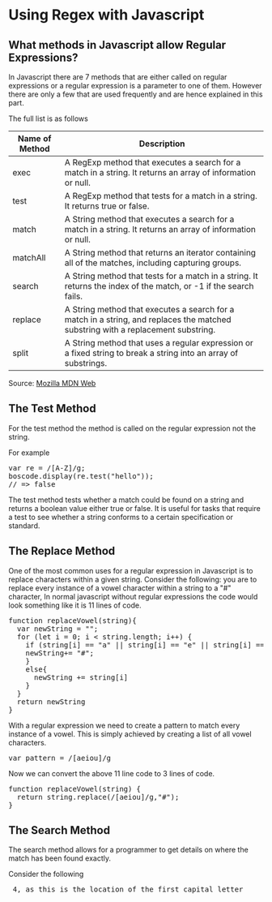 # Using Regex with Javascript

## What methods in Javascript allow Regular Expressions?

In Javascript there are 7 methods that are either called on regular expressions or a regular expression is a parameter to one of them. However there are only a few that are used frequently and are hence explained in this part.

The full list is as follows

|Name of Method|Description|
|--------------|------------
|exec|A RegExp method that executes a search for a match in a string. It returns an array of information or null.|
|test|A RegExp method that tests for a match in a string. It returns true or false.|
|match|A String method that executes a search for a match in a string. It returns an array of information or null.
|matchAll|A String method that returns an iterator containing all of the matches, including capturing groups.|
|search|A String method that tests for a match in a string. It returns the index of the match, or -1 if the search fails.|
|replace|A String method that executes a search for a match in a string, and replaces the matched substring with a replacement substring.|
|split|A String method that uses a regular expression or a fixed string to break a string into an array of substrings.|

Source: <a href="https://developer.mozilla.org/en-US/docs/Web/JavaScript/Guide/Regular_Expressions">Mozilla MDN Web</a>


## The Test Method

For the test method the method is called on the regular expression not the string.

For example
<pre>
var re = /[A-Z]/g;
boscode.display(re.test("hello"));
// => false
</pre>

The test method tests whether a match could be found on a string and returns a boolean value either true or false.
It is useful for tasks that require a test to see whether a string conforms to a certain specification or standard.

## The Replace Method

One of the most common uses for a regular expression in Javascript is to replace characters within a given string.
Consider the following: you are to replace every instance of a vowel character within a string to a "#" character, In normal javascript without regular expressions the code would look something like it is 11 lines of code.

<pre lang="js">
function replaceVowel(string){
  var newString = "";
  for (let i = 0; i < string.length; i++) {
    if (string[i] == "a" || string[i] == "e" || string[i] == "i" || string[i] == "o" || string[i] == "u"){
    newString+= "#";
    }
    else{
      newString += string[i]
    }
  }
  return newString
}
</pre>

With a regular expression we need to create a pattern to match every instance of a vowel. This is simply achieved by creating a list of all vowel characters.

<pre lang="js">
var pattern = /[aeiou]/g
</pre>

Now we can convert the above 11 line code to 3 lines of code.

<pre lang="js">
function replaceVowel(string) {
  return string.replace(/[aeiou]/g,"#");
}
</pre>

## The Search Method

The search method allows for a programmer to get details on where the match has been found exactly.

Consider the following

<pre lang="js>
var str = "hey MatE";
boscode.display(str.search(/[A-Z]]/g)); // => 4, as this is the location of the first capital letter
</pre>




